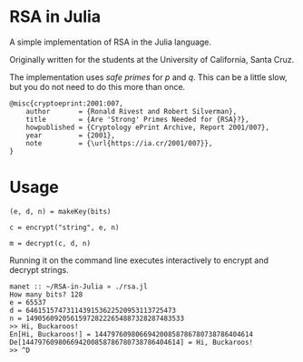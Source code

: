 # RSA in Julia
A simple implementation of RSA in the Julia language.

Originally written for the students at the University of California, Santa Cruz.

The implementation uses *safe primes* for *p* and *q*. This can be
a little slow, but you do not need to do this more than once.

```
@misc{cryptoeprint:2001:007,
    author       = {Ronald Rivest and Robert Silverman},
    title        = {Are 'Strong' Primes Needed for {RSA}?},
    howpublished = {Cryptology ePrint Archive, Report 2001/007},
    year         = {2001},
    note         = {\url{https://ia.cr/2001/007}},
}
```

# Usage

```
(e, d, n) = makeKey(bits)

c = encrypt("string", e, n)

m = decrypt(c, d, n)
```

Running it on the command line executes interactively to encrypt and decrypt strings.

```
manet :: ~/RSA-in-Julia » ./rsa.jl
How many bits? 128
e = 65537
d = 6461515747311439153622520953113725473
n = 149056092056159728222654887328287483533
>> Hi, Buckaroos!
En[Hi, Buckaroos!] = 144797609806694200858786780738786404614
De[144797609806694200858786780738786404614] = Hi, Buckaroos!
>> ^D
```
